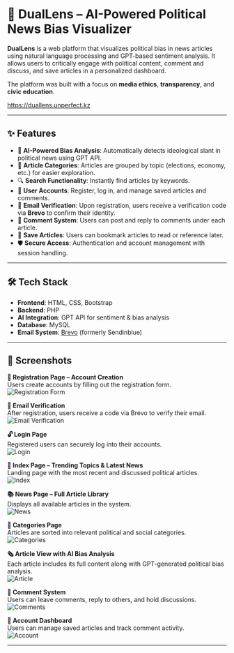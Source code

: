 # 🧠 DualLens – AI-Powered Political News Bias Visualizer

**DualLens** is a web platform that visualizes political bias in news articles using natural language processing and GPT-based sentiment analysis. It allows users to critically engage with political content, comment and discuss, and save articles in a personalized dashboard.

The platform was built with a focus on **media ethics**, **transparency**, and **civic education**.

https://duallens.unperfect.kz

---

## ✨ Features

- 📰 **AI-Powered Bias Analysis**: Automatically detects ideological slant in political news using GPT API.
- 📂 **Article Categories**: Articles are grouped by topic (elections, economy, etc.) for easier exploration.
- 🔍 **Search Functionality**: Instantly find articles by keywords.
- 👤 **User Accounts**: Register, log in, and manage saved articles and comments.
- 📧 **Email Verification**: Upon registration, users receive a verification code via **Brevo** to confirm their identity.
- 💬 **Comment System**: Users can post and reply to comments under each article.
- 💾 **Save Articles**: Users can bookmark articles to read or reference later.
- 🛡️ **Secure Access**: Authentication and account management with session handling.

---

## 🛠️ Tech Stack

- **Frontend**: HTML, CSS, Bootstrap
- **Backend**: PHP
- **AI Integration**: GPT API for sentiment & bias analysis
- **Database**: MySQL
- **Email System**: [Brevo](https://www.brevo.com/) (formerly Sendinblue)

---

## 📸 Screenshots

**🔐 Registration Page – Account Creation**  
Users create accounts by filling out the registration form.  
![Registration Form](images/register1.png)

**📧 Email Verification**  
After registration, users receive a code via Brevo to verify their email.  
![Email Verification](images/email.png)

**🔓 Login Page**  
Registered users can securely log into their accounts.  
![Login](images/login.png)

**📰 Index Page – Trending Topics & Latest News**  
Landing page with the most recent and discussed political articles.  
![Index](images/index.png)

**📚 News Page – Full Article Library**  
Displays all available articles in the system.  
![News](images/news.png)

**📂 Categories Page**  
Articles are sorted into relevant political and social categories.  
![Categories](images/categories.png)

**🗞️ Article View with AI Bias Analysis**  
Each article includes its full content along with GPT-generated political bias analysis.  
![Article](images/article.png)

**💬 Comment System**  
Users can leave comments, reply to others, and hold discussions.  
![Comments](images/comments.png)

**👤 Account Dashboard**  
Users can manage saved articles and track comment activity.  
![Account](images/account.png)

---
